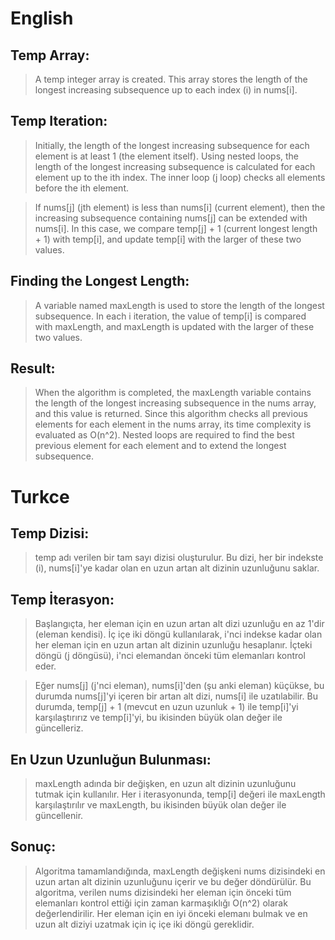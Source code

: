 
# English


## Temp Array:

> A temp integer array is created. This array stores the length of the longest increasing subsequence up to each index (i) in nums[i].


## Temp Iteration:

> Initially, the length of the longest increasing subsequence for each element is at least 1 (the element itself). Using nested loops, the length of the longest increasing subsequence is calculated for each element up to the ith index. The inner loop (j loop) checks all elements before the ith element.

> If nums[j] (jth element) is less than nums[i] (current element), then the increasing subsequence containing nums[j] can be extended with nums[i]. In this case, we compare temp[j] + 1 (current longest length + 1) with temp[i], and update temp[i] with the larger of these two values.

## Finding the Longest Length:

> A variable named maxLength is used to store the length of the longest subsequence. In each i iteration, the value of temp[i] is compared with maxLength, and maxLength is updated with the larger of these two values.

## Result:

> When the algorithm is completed, the maxLength variable contains the length of the longest increasing subsequence in the nums array, and this value is returned. Since this algorithm checks all previous elements for each element in the nums array, its time complexity is evaluated as O(n^2). Nested loops are required to find the best previous element for each element and to extend the longest subsequence.

# Turkce

## Temp Dizisi:

> temp adı verilen bir tam sayı dizisi oluşturulur. Bu dizi, her bir indekste (i), nums[i]'ye kadar olan en uzun artan alt dizinin uzunluğunu saklar.

## Temp İterasyon:

> Başlangıçta, her eleman için en uzun artan alt dizi uzunluğu en az 1'dir (eleman kendisi). İç içe iki döngü kullanılarak, i'nci indekse kadar olan her eleman için en uzun artan alt dizinin uzunluğu hesaplanır. İçteki döngü (j döngüsü), i'nci elemandan önceki tüm elemanları kontrol eder.

> Eğer nums[j] (j'nci eleman), nums[i]'den (şu anki eleman) küçükse, bu durumda nums[j]'yi içeren bir artan alt dizi, nums[i] ile uzatılabilir. Bu durumda, temp[j] + 1 (mevcut en uzun uzunluk + 1) ile temp[i]'yi karşılaştırırız ve temp[i]'yi, bu ikisinden büyük olan değer ile güncelleriz.

## En Uzun Uzunluğun Bulunması:

> maxLength adında bir değişken, en uzun alt dizinin uzunluğunu tutmak için kullanılır. Her i iterasyonunda, temp[i] değeri ile maxLength karşılaştırılır ve maxLength, bu ikisinden büyük olan değer ile güncellenir.

## Sonuç:

> Algoritma tamamlandığında, maxLength değişkeni nums dizisindeki en uzun artan alt dizinin uzunluğunu içerir ve bu değer döndürülür. Bu algoritma, verilen nums dizisindeki her eleman için önceki tüm elemanları kontrol ettiği için zaman karmaşıklığı O(n^2) olarak değerlendirilir. Her eleman için en iyi önceki elemanı bulmak ve en uzun alt diziyi uzatmak için iç içe iki döngü gereklidir. 

